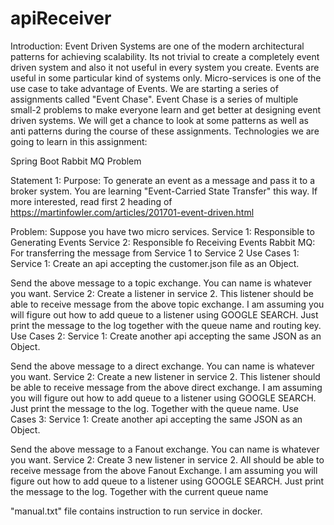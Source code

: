 # apiReceiver
Introduction: Event Driven Systems are one of the modern architectural patterns for achieving scalability. Its not trivial to create a completely event driven system and also it not useful in every system you create. Events are useful in some particular kind of systems only. Micro-services is one of the use case to take advantage of Events. We are starting a series of assignments called "Event Chase". Event Chase is a series of multiple small-2 problems to make everyone learn and get better at designing event driven systems. We will get a chance to look at some patterns as well as anti patterns during the course of these assignments. Technologies we are going to learn in this assignment:

Spring Boot Rabbit MQ Problem

Statement 1: Purpose: To generate an event as a message and pass it to a broker system. You are learning "Event-Carried State Transfer" this way. If more interested, read first 2 heading of https://martinfowler.com/articles/201701-event-driven.html

Problem: Suppose you have two micro services. Service 1: Responsible to Generating Events Service 2: Responsible fo Receiving Events Rabbit MQ: For transferring the message from Service 1 to Service 2 Use Cases 1: Service 1: Create an api accepting the customer.json file as an Object.

Send the above message to a topic exchange. You can name is whatever you want. Service 2: Create a listener in service 2. This listener should be able to receive message from the above topic exchange. I am assuming you will figure out how to add queue to a listener using GOOGLE SEARCH. Just print the message to the log together with the queue name and routing key. Use Cases 2: Service 1: Create another api accepting the same JSON as an Object.

Send the above message to a direct exchange. You can name is whatever you want. Service 2: Create a new listener in service 2. This listener should be able to receive message from the above direct exchange. I am assuming you will figure out how to add queue to a listener using GOOGLE SEARCH. Just print the message to the log. Together with the queue name. Use Cases 3: Service 1: Create another api accepting the same JSON as an Object.

Send the above message to a Fanout exchange. You can name is whatever you want. Service 2: Create 3 new listener in service 2. All should be able to receive message from the above Fanout Exchange. I am assuming you will figure out how to add queue to a listener using GOOGLE SEARCH. Just print the message to the log. Together with the current queue name

"manual.txt" file contains instruction to run service in docker.
